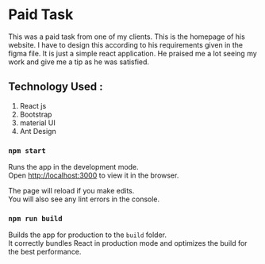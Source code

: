 # Paid Task

This was a paid task from one of my clients. This is the homepage of his website. I have to design this according to his requirements given in the figma file. It is just a simple react application. He praised me a lot seeing my work and give me a tip as he was satisfied.

## Technology Used : 

1. React js
2. Bootstrap
3. material UI
4. Ant Design

### `npm start`

Runs the app in the development mode.\
Open [http://localhost:3000](http://localhost:3000) to view it in the browser.

The page will reload if you make edits.\
You will also see any lint errors in the console.

### `npm run build`

Builds the app for production to the `build` folder.\
It correctly bundles React in production mode and optimizes the build for the best performance.

